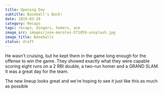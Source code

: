 ```yaml
---
title: Opening Day
subtitle: Baseball's Back!
date: 2019-03-28
category: Recaps
tags: recaps, dingers, homers, ace
image_src: images/jose-morales-571859-unsplash.jpg
image_title: Baseballs
status: draft
---
```


He wasn't cruising, but he kept them in the game long enough for the offense to win the game.
They showed exactly what they were capable scoring eight runs on a 2 RBI double, a two-run homer and
a GRAND SLAM. It was a great day for the team.

The new lineup looks great and we're hoping to see it just like this as much as possible
